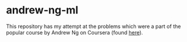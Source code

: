 # andrew-ng-ml
This repository has my attempt at the problems which were a part of the popular course by Andrew Ng on Coursera (found [here](https://www.coursera.org/learn/machine-learning)).
